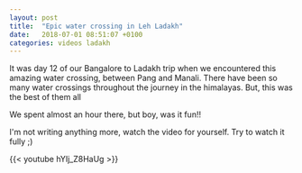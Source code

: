 ```yaml
---
layout: post
title:  "Epic water crossing in Leh Ladakh"
date:   2018-07-01 08:51:07 +0100
categories: videos ladakh
---
```

It was day 12 of our Bangalore to Ladakh trip when we encountered this amazing water
crossing, between Pang and Manali. There have been so many water crossings throughout the journey in the himalayas.
But, this was the best of them all

We spent almost an hour there, but boy, was it fun!!

I'm not writing anything more, watch the video for yourself. Try to watch it fully ;)

{{< youtube hYIj_Z8HaUg >}}
